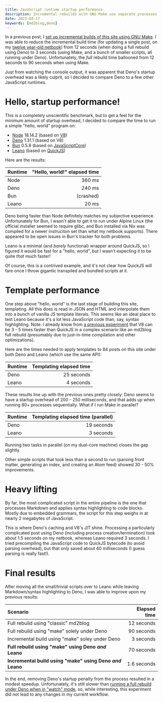 ```yaml
---
title: JavaScript runtime startup performance
description: Incremental rebuilds with GNU Make use separate processes for each task. So how does startup time compare between Node, Deno, Bun, and Leano?
date: 2023-04-17
keywords: [md2blog,deno]
---
```

In a previous post, I [set up incremental builds of this site using GNU Make](speeding-up-rebuilds-2.md). I was able to reduce the incremental build time (for updating a single post, on my [twelve year-old netbook](../programming-languages/minimal-dev-env-4.md#hello-netbook)) from 12 seconds (when doing a full rebuild using Deno) to 3 seconds (using Make, and a bunch of smaller scripts, all running under Deno). Unfortunately, the *full* rebuild time ballooned from 12 seconds to 90 seconds when using Make.

Just from watching the console output, it was apparent that Deno's startup overhead was a likely culprit, so I decided to compare Deno to a few other JavaScript runtimes.

# Hello, startup performance!
This is a completely unscientific benchmark, but to get a feel for the minimum amount of startup overhead, I decided to compare the time to run a simple "hello, world" program on:

* [Node](https://nodejs.org/) 18.14.2 (based on [V8](https://v8.dev/))
* [Deno](https://deno.land/) 1.31.1 (based on V8)
* [Bun](https://bun.sh/) 0.5.8 (based on [JavaScriptCore](https://developer.apple.com/documentation/javascriptcore))
* [Leano](../programming-languages/minimal-dev-env-3.md#success-and-leano) (based on [QuickJS](https://bellard.org/quickjs/))

Here are the results:

| Runtime | "Hello, world!" elapsed time |
| :-- | --: |
| Node | 360 ms |
| Deno | 240 ms |
| Bun | (crashed) |
| Leano | 20 ms |

Deno being faster than Node definitely matches my subjective experience. Unfortunately for Bun, I wasn't able to get it to run under Alpine Linux (the official installer seemed to require glibc, and Bun installed via Nix was compiled for a newer instruciton set than what my netbook supports). There appeared to be open issues in Bun's tracker for both problems.

Leano is a minimal (and *barely* functional) wrapper around QuickJS, so I figured it would be fast for a "hello, world", but I wasn't expecting it to be quite *that* much faster!

Of course, this is a contrived example, and it's not clear how QuickJS will fare once I throw gigantic transpiled and bundled scripts at it.

# Template performance
One step above "hello, world" is the last stage of building this site, templating. All this does is read in JSON and HTML and interpolate them into a bunch of vanilla JS template literals. This seems like an ideal place to test Leano because it's a lot less JavaScript code than, say, syntax highlighting. Note: I already know from [a previous experiment](../programming-languages/minimal-dev-env-4.md#performance) that V8 can be 3 - 5 times faster than QuickJS in a complex scenario like an md2blog full rebuild (presumably due to just-in-time compilation and other optimizations).

Here are the times needed to apply templates to 84 posts on this site under both Deno and Leano (which use the same API):

| Runtime | Templating elapsed time |
| :-- | --: |
| Deno | 25 seconds |
| Leano | 4 seconds |

These results line up with the previous ones pretty closely: Deno seems to have a startup overhead of 200 - 250 milliseconds, and that adds up when running 80+ processes sequentially. What if I run Make in parallel?

| Runtime | Templating elapsed time (parallel) |
| :-- | --: |
| Deno | 19 seconds |
| Leano | 3 seconds |

Running two tasks in parallel (on my dual-core machine) closes the gap slightly.

Other simple scripts that took less than a second to run (parsing front matter, generating an index, and creating an Atom feed) showed 30 - 50% improvements.

# Heavy lifting
By far, the most complicated script in the entire pipeline is the one that processes Markdown and applies syntax highlighting to code blocks. Mostly due to embedded grammars, the script for this step weighs in at nearly 2 megabytes of JavaScript.

This is where Deno's caching and V8's JIT shine. Processing a particularly complicated post using Deno (including process creation/termination) took about 1.5 seconds on my netbook, whereas Leano required 3 seconds. I tried precompiling the JavaScript code to QuickJS bytecode (to avoid parsing overhead), but that only saved about 40 milliseconds (I guess parsing is really fast!).

# Final results
After moving all the small/trivial scripts over to Leano while leaving Markdown/syntax highlighting to Deno, I was able to improve upon my previous results:

| Scenario | Elapsed time | 
| :-- | --: |
| Full rebuild using "classic" md2blog | 12 seconds |
| Full rebuild using "make" solely under Deno | 90 seconds |
| Incremental build using "make" soley under Deno | 3 seconds |
| **Full rebuild using "make" using Deno *and* Leano** | 70 seconds |
| **Incremental build using "make" using Deno *and* Leano** | 1.6 seconds |

In the end, removing Deno's startup penalty from the process resulted in a modest speedup. Unfortunately, it's still slower than [running a full rebuild under Deno when in "watch" mode](speeding-up-rebuilds-3.md#further-optimizations), so, while interesting, this experiment did not lead to any changes in my current workflow.

